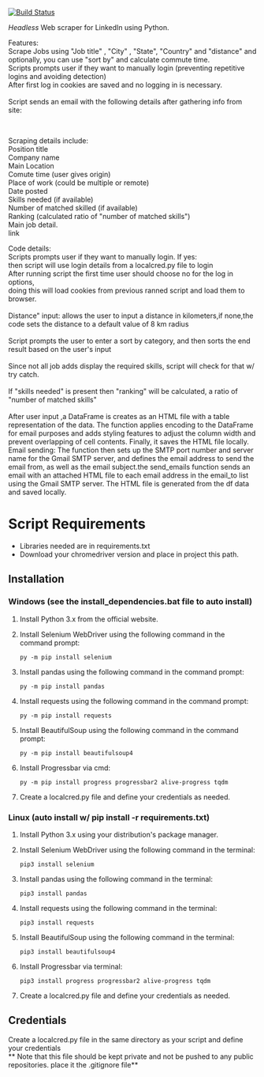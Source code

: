 [![Build Status](https://app.travis-ci.com/jgutierrezCSU/WebScrapperPython.svg?branch=master)](https://app.travis-ci.com/jgutierrezCSU/WebScrapperPython)

*Headless* Web scraper for LinkedIn using Python.

Features: <br>
Scrape Jobs using "Job title" , "City" , "State", "Country" and "distance" and optionally, you can use "sort by" and calculate commute time.<br>
Scripts prompts user if they want to manually login (preventing repetitive logins and avoiding detection) <br>
After first log in cookies are saved and no logging in is necessary. <br>  
Script sends an email with the following details after gathering info from site:<br>

<br>

Scraping details include: <br>
Position title <br>
Company name <br>
Main Location <br>
Comute time (user gives origin) <br>
Place of work (could be multiple or remote) <br>
Date posted <br>
Skills needed (if available) <br>
Number of matched skilled (if available) <br>
Ranking (calculated ratio of "number of matched skills") <br>
Main job detail. <br>
link <br>

Code details: <br>
Scripts prompts user if they want to manually login. If yes: <br>
then script will use login details from a localcred.py file to login <br>
After running script the first time user should choose no for the log in options, <br>
doing this will load cookies from previous ranned script and load them to browser. <br>
<br>
Distance" input: allows the user to input a distance in kilometers,if none,the code sets the distance to a default value of 8 km radius<br>
<br>
Script prompts the user to enter a sort by category, and then sorts the end result based on the user's input<br>
<br>
Since not all job adds display the required skills, script will check for that w/ try catch. <br>
<br>
If "skills needed" is present then "ranking" will be calculated, a ratio of "number of matched skills"<br>
<br>
After user input ,a DataFrame is creates as an HTML file with a table representation of the data. The function applies encoding to the DataFrame for email purposes and adds styling features to adjust the column width and prevent overlapping of cell contents. Finally, it saves the HTML file locally.
<br>
Email sending: The function then sets up the SMTP port number and server name for the Gmail SMTP server, and defines the email address to send the email from, as well as the email subject.the send_emails function sends an email with an attached HTML file to each email address in the email_to list using the Gmail SMTP server. The HTML file is generated from the df data and saved locally.<br>

# Script Requirements

- Libraries needed are in requirements.txt
- Download your chromedriver version and place in project this path. 

## Installation

### Windows (see the install_dependencies.bat file to auto install)

1. Install Python 3.x from the official website.
2. Install Selenium WebDriver using the following command in the command prompt:

   ```
   py -m pip install selenium
   ```

3. Install pandas using the following command in the command prompt:

   ```
   py -m pip install pandas
   ```

4. Install requests using the following command in the command prompt:

   ```
   py -m pip install requests
   ```

5. Install BeautifulSoup using the following command in the command prompt:

   ```
   py -m pip install beautifulsoup4
   ```

6. Install Progressbar via cmd:

   ```
   py -m pip install progress progressbar2 alive-progress tqdm

   ```

7. Create a localcred.py file and define your credentials as needed.

### Linux (auto install w/ pip install -r requirements.txt)

1. Install Python 3.x using your distribution's package manager.
2. Install Selenium WebDriver using the following command in the terminal:

   ```
   pip3 install selenium
   ```

3. Install pandas using the following command in the terminal:

   ```
   pip3 install pandas
   ```

4. Install requests using the following command in the terminal:

   ```
   pip3 install requests
   ```

5. Install BeautifulSoup using the following command in the terminal:

   ```
   pip3 install beautifulsoup4
   ```

6. Install Progressbar via terminal:

   ```
   pip3 install progress progressbar2 alive-progress tqdm
   ```

7. Create a localcred.py file and define your credentials as needed.

## Credentials

Create a localcred.py file in the same directory as your script and define your credentials
<br>
** Note that this file should be kept private and not be pushed to any public repositories.
place it the .gitignore file**
